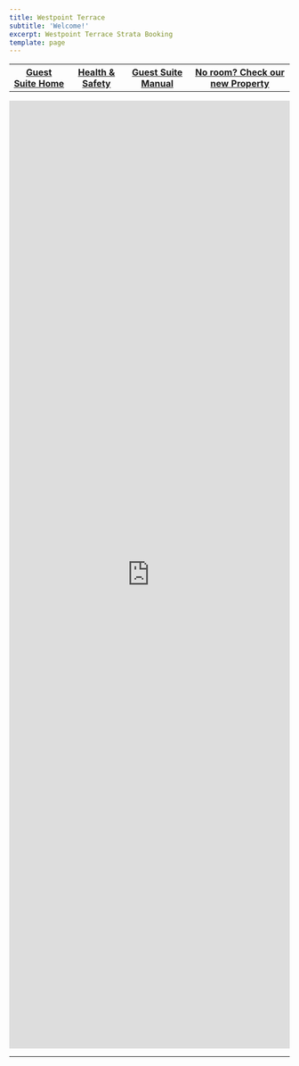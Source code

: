 ```yaml
---
title: Westpoint Terrace
subtitle: 'Welcome!'
excerpt: Westpoint Terrace Strata Booking
template: page
---
```

<table>
  <thead>
    <tr>
      <th><a href="https://www.theengine.com/WestpointTerrace/">Guest Suite Home</a></th>
      <th><a href="https://www.theengine.com/HealthSafetyPlan/">Health & Safety</a></th>
      <th><a href="https://www.theengine.com/GuestSuiteManual/">Guest Suite Manual</a></th>
      <th><a href="https://www.theengine.com/citadel/" rel="nofollow">No room? Check our new Property</a></th>
    </tr>
  </thead>
  <tbody>
    <tr>
    </tr>
  </tbody>
</table>

<iframe src ="https://beds24.com/booking2.php?propid=135060&amp;advancedays=1&amp;referer=iframe" width="800" height="1700" style="max-width:100%;border:none;overflow:auto;"><p><a href="https://beds24.com/booking2.php?propid=135060&amp;referer=iframe" title="Book Now">Book Now</a></p></iframe>

---
